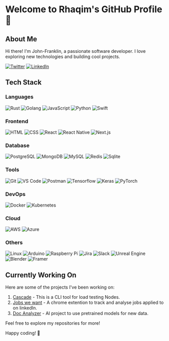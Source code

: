 # Welcome to Rhaqim's GitHub Profile 👋

## About Me

Hi there! I'm John-Franklin, a passionate software developer. I love exploring new technologies and building cool projects.

[![Twitter](https://img.shields.io/badge/-Twitter-1DA1F2?style=flat-square&logo=twitter&logoColor=white)](https://twitter.com/alaswadkhan)
[![LinkedIn](https://img.shields.io/badge/-LinkedIn-0077B5?style=flat-square&logo=linkedin&logoColor=white)](https://www.linkedin.com/in/john-franklin-anusiem-104692166)

## Tech Stack

### Languages

![Rust](https://img.shields.io/badge/-Rust-000000?style=flat-square&logo=rust&logoColor=white)
![Golang](https://img.shields.io/badge/-Golang-00ADD8?style=flat-square&logo=go&logoColor=white)
![JavaScript](https://img.shields.io/badge/-JavaScript-F7DF1E?style=flat-square&logo=javascript&logoColor=black)
![Python](https://img.shields.io/badge/-Python-3776AB?style=flat-square&logo=python&logoColor=white)
![Swift](https://img.shields.io/badge/-Swift-FA7343?style=flat-square&logo=swift&logoColor=white)

### Frontend

![HTML](https://img.shields.io/badge/-HTML-E34F26?style=flat-square&logo=html5&logoColor=white)
![CSS](https://img.shields.io/badge/-CSS-1572B6?style=flat-square&logo=css3&logoColor=white)
![React](https://img.shields.io/badge/-React-61DAFB?style=flat-square&logo=react&logoColor=white)
![React Native](https://img.shields.io/badge/-React%20Native-61DAFB?style=flat-square&logo=react&logoColor=white)
![Next.js](https://img.shields.io/badge/-Next.js-000000?style=flat-square&logo=next.js&logoColor=white)

### Database

![PostgreSQL](https://img.shields.io/badge/-PostgreSQL-336791?style=flat-square&logo=postgresql&logoColor=white)
![MongoDB](https://img.shields.io/badge/-MongoDB-47A248?style=flat-square&logo=mongodb&logoColor=white)
![MySQL](https://img.shields.io/badge/-MySQL-4479A1?style=flat-square&logo=mysql&logoColor=white)
![Redis](https://img.shields.io/badge/-Redis-DC382D?style=flat-square&logo=redis&logoColor=white)
![Sqlite](https://img.shields.io/badge/-Sqlite-003B57?style=flat-square&logo=sqlite&logoColor=white)

### Tools

![Git](https://img.shields.io/badge/-Git-F05032?style=flat-square&logo=git&logoColor=white)
![VS Code](https://img.shields.io/badge/-VS%20Code-007ACC?style=flat-square&logo=visual-studio-code&logoColor=white)
![Postman](https://img.shields.io/badge/-Postman-FF6C37?style=flat-square&logo=postman&logoColor=white)
![Tensorflow](https://img.shields.io/badge/-Tensorflow-FF6F00?style=flat-square&logo=tensorflow&logoColor=white)
![Keras](https://img.shields.io/badge/-Keras-D00000?style=flat-square&logo=keras&logoColor=white)
![PyTorch](https://img.shields.io/badge/-PyTorch-EE4C2C?style=flat-square&logo=pytorch&logoColor=white)

### DevOps

![Docker](https://img.shields.io/badge/-Docker-2496ED?style=flat-square&logo=docker&logoColor=white)
![Kubernetes](https://img.shields.io/badge/-Kubernetes-326CE5?style=flat-square&logo=kubernetes&logoColor=white)

### Cloud

![AWS](https://img.shields.io/badge/-AWS-232F3E?style=flat-square&logo=amazon-aws&logoColor=white) ![Azure](https://img.shields.io/badge/-Azure-0078D4?style=flat-square&logo=microsoft-azure&logoColor=white)

### Others

![Linux](https://img.shields.io/badge/-Linux-FCC624?style=flat-square&logo=linux&logoColor=black)
![Arduino](https://img.shields.io/badge/-Arduino-00979D?style=flat-square&logo=arduino&logoColor=white)
![Raspberry Pi](https://img.shields.io/badge/-Raspberry%20Pi-C51A4A?style=flat-square&logo=raspberry-pi&logoColor=white)
![Jira](https://img.shields.io/badge/-Jira-0052CC?style=flat-square&logo=jira&logoColor=white)
![Slack](https://img.shields.io/badge/-Slack-4A154B?style=flat-square&logo=slack&logoColor=white)
![Unreal Engine](https://img.shields.io/badge/-Unreal%20Engine-313131?style=flat-square&logo=unreal-engine&logoColor=white)
![Blender](https://img.shields.io/badge/-Blender-F5792A?style=flat-square&logo=blender&logoColor=white)
![Framer](https://img.shields.io/badge/-Framer-0055FF?style=flat-square&logo=framer&logoColor=white)

## Currently Working On

Here are some of the projects I've been working on:

1. [Cascade](https://github.com/Rhaqim/cascade) - This is a CLI tool for load testing Nodes.
2. [Jobs we want](https://github.com/Rhaqim/jobs_we_want) - A chrome extention to track and analyse jobs applied to on linkedIn.
3. [Doc Analyzer](https://github.com/Rhaqim/doc_analyzer) - AI project to use pretrained models for new data.

Feel free to explore my repositories for more!

Happy coding! 🚀

<!--
**Rhaqim/rhaqim** is a ✨ _special_ ✨ repository because its `README.md` (this file) appears on your GitHub profile.

Here are some ideas to get you started:

- 🔭 I’m currently working on ...
- 🌱 I’m currently learning ...
- 👯 I’m looking to collaborate on ...
- 🤔 I’m looking for help with ...
- 💬 Ask me about ...
- 📫 How to reach me: ...
- 😄 Pronouns: ...
- ⚡ Fun fact: ...
-->
